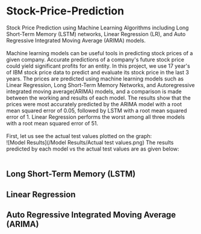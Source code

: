 # Stock-Price-Prediction
Stock Price Prediction using Machine Learning Algorithms including Long Short-Term Memory (LSTM) networks, Linear Regression (LR), and Auto Regressive Integrated Moving Average (ARIMA) models. <br />
<br />
Machine learning models can be useful tools in predicting stock prices of a given company. Accurate predictions of a company's future stock price could yield significant profits for an entity. In this project, we use 17 year's of IBM stock price data to predict and evaluate its stock price in the last 3 years. The prices are predicted using machine learning models such as Linear Regression, Long Short-Term Memory Networks, and Autoregressive integrated moving average(ARIMA) models, and a comparison is made between the working and results of each model. The results show that the prices were most accurately predicted by the ARIMA model with a root mean squared error of 0.05, followed by LSTM with a root mean squared error of 1. Linear Regression performs the worst among all three models with a root mean squared error of 51. <br />
<br />
First, let us see the actual test values plotted on the graph: <br />
![Model Results](/Model Results/Actual test values.png)
The results predicted by each model vs the actual test values are as given below: <br />
<br />
## Long Short-Term Memory (LSTM) <br />
## Linear Regression <br />
## Auto Regressive Integrated Moving Average (ARIMA)
